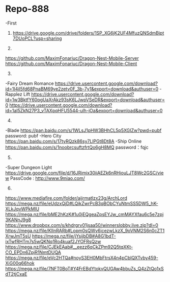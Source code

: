 # Repo-888
-First
1. https://drive.google.com/drive/folders/1SP_XG6jK2UF4MfuzQNSdmBjpt7DUoPCL?usp=sharing

2.
https://github.com/MaximFonariuc/Dragon-Nest-Mobile-Server
https://github.com/MaximFonariuc/Dragon-Nest-Mobile-Client

3.
-Fairy Dream Romance
https://drive.usercontent.google.com/download?id=1I4iI5fd68PnaBM69ye2zetv0F_3b-7y1&export=download&authuser=0
-Rapplez Lift
https://drive.usercontent.google.com/download?id=1w3BktfY60pgUaXrAkz93sK6LJwpVSeDR&export=download&authuser=0
https://drive.usercontent.google.com/download?id=1aI5ZkN27P3_vTAXpqHFU5544-ulh-jOa&export=download&authuser=0

4.
-Blade
https://pan.baidu.com/s/1WLsJ1pHW3BHhCL5p5XGIZw?pwd=pubf
password: pubf
-Hero City
https://pan.baidu.com/s/17tyRQzk86sy7LlPGt8Dt8A
-Ship Online
https://pan.baidu.com/s/1noobrcsuftzfrtQo6gH8MQ 
password：fqjc

5.
-Super Dungeon Light
https://drive.google.com/file/d/16JRimix30iiAEZk6nRHiouLJT8Wc2GSC/view
PassCode : http://www.9miao.com/

6.
https://www.mediafire.com/folder/aijrmatlzx23g/ArchLord
https://mega.nz/file/eUdzxQjD#LQikZwrPcB3qBObCYuNtmSS5DW5_hK-XLkJqvWPkMlU
https://mega.nz/file/bME2hKzK#1u0jEQgeaZpsEYJw_cmMAYXfau6c5e7zpj3KANnJ9g8
https://www.dropbox.com/s/khdrgrv01jsaa50/winnerslobby.live.zip?dl=0
https://mega.nz/file/KIlnRARb#Lopm0sQWv6icezwLkzX_9oVNM2S6n0cZT1XrwJmT5sU
https://mega.nz/file/jYsijbDB#A8G1bdT-ixTwfRHTm7s5wQKNq1Ro4kuaf2JYOFRsQzw
https://mega.nz/file/CJEkEAab#__eezz6qCkZPm92Q5tqXKt-CO_EPDn6ZpjR1NmtDUQA
https://mega.nz/file/eVc2HTQa#noyS3EH0MbFtrsX4n4pCblQXTvby459-XiG00q66hok
https://mega.nz/file/7NFT0BoT#Y4FrEBdYtokvQUGAw4bbuZs_Q4zZtQo1xSdT2tjCxaE



